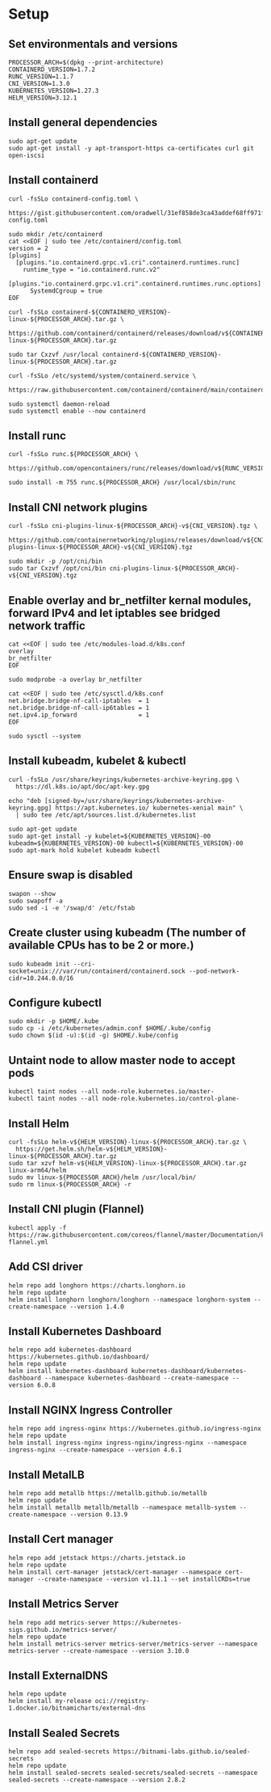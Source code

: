 # Setup
## Set environmentals and versions
```
PROCESSOR_ARCH=$(dpkg --print-architecture)
CONTAINERD_VERSION=1.7.2
RUNC_VERSION=1.1.7
CNI_VERSION=1.3.0
KUBERNETES_VERSION=1.27.3
HELM_VERSION=3.12.1
```

## Install general dependencies
```
sudo apt-get update
sudo apt-get install -y apt-transport-https ca-certificates curl git open-iscsi
```

## Install containerd
```
curl -fsSLo containerd-config.toml \
  https://gist.githubusercontent.com/oradwell/31ef858de3ca43addef68ff971f459c2/raw/5099df007eb717a11825c3890a0517892fa12dbf/containerd-config.toml

sudo mkdir /etc/containerd
cat <<EOF | sudo tee /etc/containerd/config.toml
version = 2
[plugins]
  [plugins."io.containerd.grpc.v1.cri".containerd.runtimes.runc]
    runtime_type = "io.containerd.runc.v2"
    [plugins."io.containerd.grpc.v1.cri".containerd.runtimes.runc.options]
      SystemdCgroup = true
EOF

curl -fsSLo containerd-${CONTAINERD_VERSION}-linux-${PROCESSOR_ARCH}.tar.gz \
  https://github.com/containerd/containerd/releases/download/v${CONTAINERD_VERSION}/containerd-${CONTAINERD_VERSION}-linux-${PROCESSOR_ARCH}.tar.gz

sudo tar Cxzvf /usr/local containerd-${CONTAINERD_VERSION}-linux-${PROCESSOR_ARCH}.tar.gz

curl -fsSLo /etc/systemd/system/containerd.service \
  https://raw.githubusercontent.com/containerd/containerd/main/containerd.service

sudo systemctl daemon-reload
sudo systemctl enable --now containerd
```

## Install runc
```
curl -fsSLo runc.${PROCESSOR_ARCH} \
  https://github.com/opencontainers/runc/releases/download/v${RUNC_VERSION}/runc.${PROCESSOR_ARCH}

sudo install -m 755 runc.${PROCESSOR_ARCH} /usr/local/sbin/runc
```

## Install CNI network plugins
```
curl -fsSLo cni-plugins-linux-${PROCESSOR_ARCH}-v${CNI_VERSION}.tgz \
  https://github.com/containernetworking/plugins/releases/download/v${CNI_VERSION}/cni-plugins-linux-${PROCESSOR_ARCH}-v${CNI_VERSION}.tgz

sudo mkdir -p /opt/cni/bin
sudo tar Cxzvf /opt/cni/bin cni-plugins-linux-${PROCESSOR_ARCH}-v${CNI_VERSION}.tgz
```

## Enable overlay and br_netfilter kernal modules, forward IPv4 and let iptables see bridged network traffic
```
cat <<EOF | sudo tee /etc/modules-load.d/k8s.conf
overlay
br_netfilter
EOF

sudo modprobe -a overlay br_netfilter

cat <<EOF | sudo tee /etc/sysctl.d/k8s.conf
net.bridge.bridge-nf-call-iptables  = 1
net.bridge.bridge-nf-call-ip6tables = 1
net.ipv4.ip_forward                 = 1
EOF

sudo sysctl --system
```

## Install kubeadm, kubelet & kubectl
```
curl -fsSLo /usr/share/keyrings/kubernetes-archive-keyring.gpg \
  https://dl.k8s.io/apt/doc/apt-key.gpg

echo "deb [signed-by=/usr/share/keyrings/kubernetes-archive-keyring.gpg] https://apt.kubernetes.io/ kubernetes-xenial main" \
  | sudo tee /etc/apt/sources.list.d/kubernetes.list

sudo apt-get update
sudo apt-get install -y kubelet=${KUBERNETES_VERSION}-00 kubeadm=${KUBERNETES_VERSION}-00 kubectl=${KUBERNETES_VERSION}-00
sudo apt-mark hold kubelet kubeadm kubectl
```

## Ensure swap is disabled
```
swapon --show
sudo swapoff -a
sudo sed -i -e '/swap/d' /etc/fstab
```

## Create cluster using kubeadm (The number of available CPUs has to be 2 or more.)
```
sudo kubeadm init --cri-socket=unix:///var/run/containerd/containerd.sock --pod-network-cidr=10.244.0.0/16
```

## Configure kubectl
```
sudo mkdir -p $HOME/.kube
sudo cp -i /etc/kubernetes/admin.conf $HOME/.kube/config
sudo chown $(id -u):$(id -g) $HOME/.kube/config
```

## Untaint node to allow master node to accept pods
```
kubectl taint nodes --all node-role.kubernetes.io/master-
kubectl taint nodes --all node-role.kubernetes.io/control-plane-
```

## Install Helm
```
curl -fsSLo helm-v${HELM_VERSION}-linux-${PROCESSOR_ARCH}.tar.gz \
  https://get.helm.sh/helm-v${HELM_VERSION}-linux-${PROCESSOR_ARCH}.tar.gz
sudo tar xzvf helm-v${HELM_VERSION}-linux-${PROCESSOR_ARCH}.tar.gz linux-arm64/helm
sudo mv linux-${PROCESSOR_ARCH}/helm /usr/local/bin/
sudo rm linux-${PROCESSOR_ARCH} -r
```

## Install CNI plugin (Flannel)
```
kubectl apply -f https://raw.githubusercontent.com/coreos/flannel/master/Documentation/kube-flannel.yml
```

## Add CSI driver
```
helm repo add longhorn https://charts.longhorn.io
helm repo update
helm install longhorn longhorn/longhorn --namespace longhorn-system --create-namespace --version 1.4.0
```

## Install Kubernetes Dashboard
```
helm repo add kubernetes-dashboard https://kubernetes.github.io/dashboard/
helm repo update
helm install kubernetes-dashboard kubernetes-dashboard/kubernetes-dashboard --namespace kubernetes-dashboard --create-namespace --version 6.0.8
```

## Install NGINX Ingress Controller
```
helm repo add ingress-nginx https://kubernetes.github.io/ingress-nginx
helm repo update
helm install ingress-nginx ingress-nginx/ingress-nginx --namespace ingress-nginx --create-namespace --version 4.6.1
```

## Install MetalLB
```
helm repo add metallb https://metallb.github.io/metallb
helm repo update
helm install metallb metallb/metallb --namespace metallb-system --create-namespace --version 0.13.9
```

## Install Cert manager
```
helm repo add jetstack https://charts.jetstack.io
helm repo update
helm install cert-manager jetstack/cert-manager --namespace cert-manager --create-namespace --version v1.11.1 --set installCRDs=true
```

## Install Metrics Server
```
helm repo add metrics-server https://kubernetes-sigs.github.io/metrics-server/
helm repo update
helm install metrics-server metrics-server/metrics-server --namespace metrics-server --create-namespace --version 3.10.0
```

## Install ExternalDNS
```
helm repo update
helm install my-release oci://registry-1.docker.io/bitnamicharts/external-dns
```

## Install Sealed Secrets
```
helm repo add sealed-secrets https://bitnami-labs.github.io/sealed-secrets
helm repo update
helm install sealed-secrets sealed-secrets/sealed-secrets --namespace sealed-secrets --create-namespace --version 2.8.2
```
